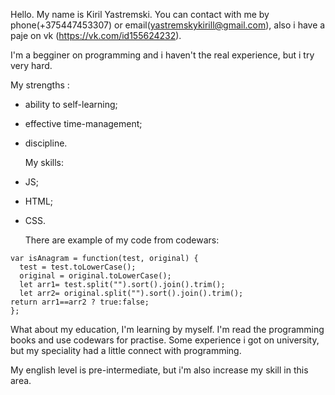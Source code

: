    Hello. My name is Kiril Yastremski. You can contact with me by phone(+375447453307) or email(yastremskykirill@gmail.com), also i have a paje on vk (https://vk.com/id155624232).
  
   I'm a begginer on programming and i haven't the real experience, but i try very hard.
  
   My strengths :
* ability to self-learning;
* effective time-management;
* discipline.

   My skills:
* JS;
* HTML;
* CSS.

   There are example of my code from codewars:
```
var isAnagram = function(test, original) {
  test = test.toLowerCase();
  original = original.toLowerCase();
  let arr1= test.split("").sort().join().trim();
  let arr2= original.split("").sort().join().trim();
return arr1==arr2 ? true:false;
};
```

   What about my education, I'm learning by myself. I'm read the programming books and use codewars for practise. Some experience i got on university, but my speciality had a little connect with programming.
  
   My english level is pre-intermediate, but i'm also increase my skill in this area.
